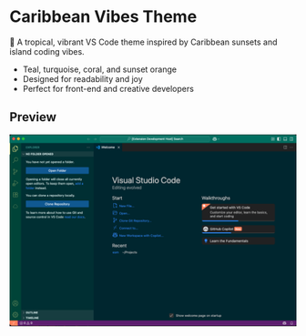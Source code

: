 # Caribbean Vibes Theme

🌴 A tropical, vibrant VS Code theme inspired by Caribbean sunsets and island coding vibes.

- Teal, turquoise, coral, and sunset orange
- Designed for readability and joy
- Perfect for front-end and creative developers

## Preview

![Screenshot](./images/screenshot.png)
